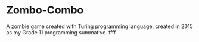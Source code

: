 # Zombo-Combo
A zombie game created with Turing programming language, created in 2015 as my Grade 11 programming summative.
ffff
